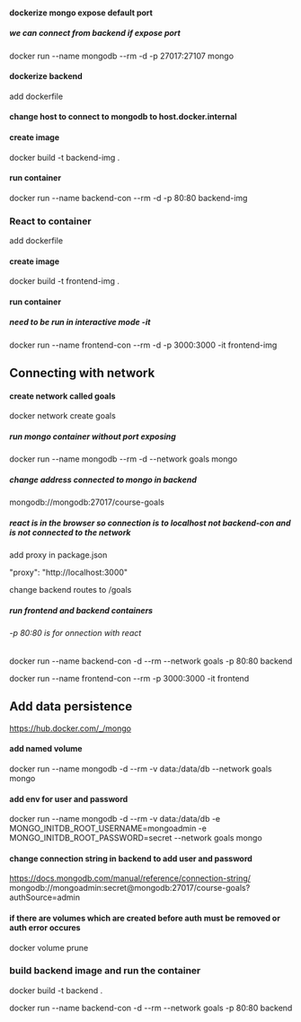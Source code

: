 #### dockerize mongo expose default port

##### we can connect from backend if expose port

docker run --name mongodb --rm -d -p 27017:27107 mongo

#### dockerize backend

add dockerfile

#### change host to connect to mongodb to host.docker.internal

#### create image

docker build -t backend-img .

#### run container

docker run --name backend-con --rm -d -p 80:80 backend-img

### React to container

add dockerfile

#### create image

docker build -t frontend-img .

#### run container

##### need to be run in interactive mode -it

docker run --name frontend-con --rm -d -p 3000:3000 -it frontend-img

## Connecting with network

#### create network called goals

docker network create goals

##### run mongo container without port exposing

docker run --name mongodb --rm -d --network goals mongo

##### change address connected to mongo in backend

mongodb://mongodb:27017/course-goals

##### react is in the browser so connection is to localhost not backend-con and is not connected to the network

add proxy in package.json

"proxy": "http://localhost:3000"

change backend routes to /goals

##### run frontend and backend containers

###### -p 80:80 is for onnection with react

docker run --name backend-con -d --rm --network goals -p 80:80 backend

docker run --name frontend-con --rm -p 3000:3000 -it frontend

## Add data persistence

https://hub.docker.com/_/mongo

#### add named volume

docker run --name mongodb -d --rm -v data:/data/db --network goals mongo

#### add env for user and password

docker run --name mongodb -d --rm -v data:/data/db -e MONGO_INITDB_ROOT_USERNAME=mongoadmin -e MONGO_INITDB_ROOT_PASSWORD=secret --network goals mongo

#### change connection string in backend to add user and password

https://docs.mongodb.com/manual/reference/connection-string/
mongodb://mongoadmin:secret@mongodb:27017/course-goals?authSource=admin

#### if there are volumes which are created before auth must be removed or auth error occures

docker volume prune

### build backend image and run the container

docker build -t backend .

docker run --name backend-con -d --rm --network goals -p 80:80 backend


